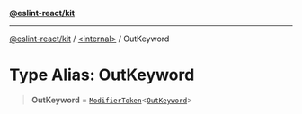 [**@eslint-react/kit**](../../README.md)

***

[@eslint-react/kit](../../README.md) / [\<internal\>](../README.md) / OutKeyword

# Type Alias: OutKeyword

> **OutKeyword** = [`ModifierToken`](../interfaces/ModifierToken.md)\<[`OutKeyword`](../enumerations/SyntaxKind.md#outkeyword)\>
